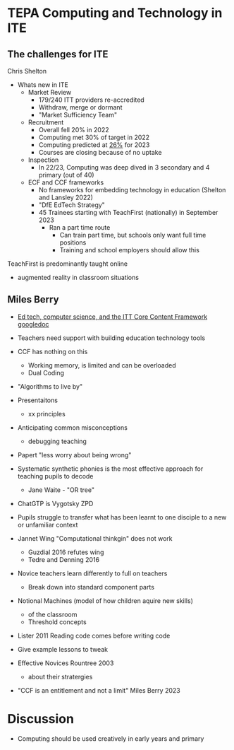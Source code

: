 TEPA Computing and Technology in ITE
====================================


The challenges for ITE
-----------------------

Chris Shelton

* Whats new in ITE
    * Market Review
        * 179/240 ITT providers re-accredited
        * Withdraw, merge or dormant
        * "Market Sufficiency Team"
    * Recruitment
        * Overall fell 20% in 2022
        * Computing met 30% of target in 2022
        * Computing predicted at [26%](https://twitter.com/JackWorthNFER/status/1638787791525130241) for 2023
        * Courses are closing because of no uptake
    * Inspection
        * In 22/23, Computing was deep dived in 3 secondary and 4 primary (out of 40)
    * ECF and CCF frameworks
        * No frameworks for embedding technology in education (Shelton and Lansley 2022)
        * "DfE EdTech Strategy"
        * 45 Trainees starting with TeachFirst (nationally) in September 2023
            * Ran a part time route
                * Can train part time, but schools only want full time positions
                * Training and school employers should allow this

TeachFirst is predominantly taught online
* augmented reality in classroom situations

Miles Berry
-----------

* [Ed tech, computer science, and the ITT Core Content Framework](https://bit.ly/tpeacs) [googledoc](https://docs.google.com/presentation/d/16Jsrcu0IWTYBYVKEeB6Q-_iLk2WojPwfTk2ZJNl30s4/edit#slide=id.g75a2557942_0_492)

* Teachers need support with building education technology tools
* CCF has nothing on this
    * Working memory, is limited and can be overloaded
    * Dual Coding
* "Algorithms to live by"
* Presentaitons
    * xx principles
* Anticipating common misconceptions
    * debugging teaching
* Papert "less worry about being wrong"
* Systematic synthetic phonies is the most effective approach for teaching pupils to decode
    * Jane Waite - "OR tree"
* ChatGTP is Vygotsky ZPD
* Pupils struggle to transfer what has been learnt to one disciple to a new or unfamiliar context
* Jannet Wing "Computational thinkgin" does not work
    * Guzdial 2016 refutes wing
    * Tedre and Denning 2016
* Novice teachers learn differently to full on teachers
    * Break down into standard component parts
* Notional Machines (model of how children aquire new skills)
    * of the classroom
    * Threshold concepts
* Lister 2011 Reading code comes before writing code
* Give example lessons to tweak
* Effective Novices Rountree 2003
    * about their stratergies
* "CCF is an entitlement and not a limit" Miles Berry 2023


Discussion
===========

* Computing should be used creatively in early years and primary